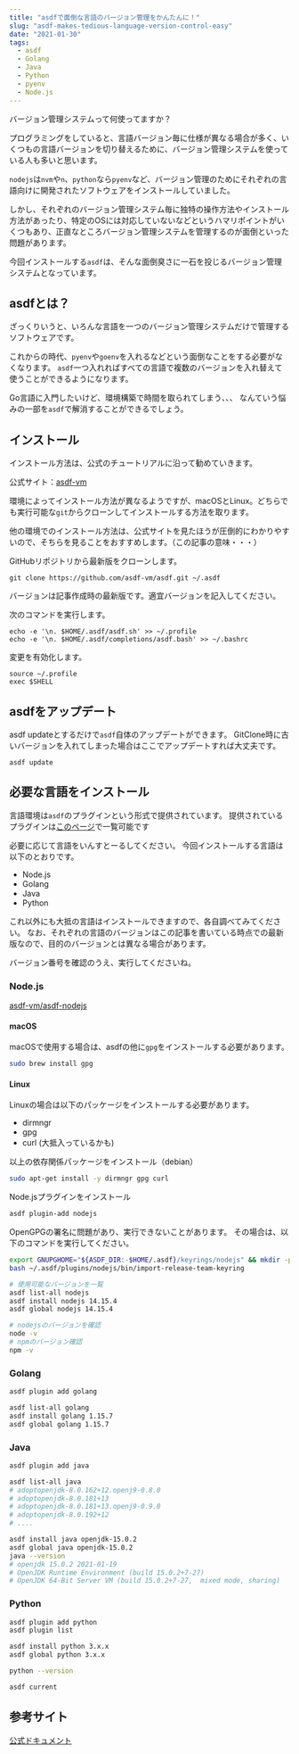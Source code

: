 ```yaml
---
title: "asdfで面倒な言語のバージョン管理をかんたんに！"
slug: "asdf-makes-tedious-language-version-control-easy"
date: "2021-01-30"
tags:
  - asdf
  - Golang
  - Java
  - Python
  - pyenv
  - Node.js
---
```


バージョン管理システムって何使ってますか？

プログラミングをしていると、言語バージョン毎に仕様が異なる場合が多く、いくつもの言語バージョンを切り替えるために、バージョン管理システムを使っている人も多いと思います。

`nodejs`は`nvm`や`n`、`python`なら`pyenv`など、バージョン管理のためにそれぞれの言語向けに開発されたソフトウェアをインストールしていました。

しかし、それぞれのバージョン管理システム毎に独特の操作方法やインストール方法があったり、特定のOSには対応していないなどというハマリポイントがいくつもあり、正直なところバージョン管理システムを管理するのが面倒といった問題があります。

今回インストールする`asdf`は、そんな面倒臭さに一石を投じるバージョン管理システムとなっています。


## asdfとは？

ざっくりいうと、いろんな言語を一つのバージョン管理システムだけで管理するソフトウェアです。

これからの時代、`pyenv`や`goenv`を入れるなどという面倒なことをする必要がなくなります。
`asdf`一つ入れればすべての言語で複数のバージョンを入れ替えて使うことができるようになります。

Go言語に入門したいけど、環境構築で時間を取られてしまう、、、
なんていう悩みの一部を`asdf`で解消することができるでしょう。

## インストール

インストール方法は、公式のチュートリアルに沿って勧めていきます。

公式サイト：[asdf-vm](https://asdf-vm.com/#/core-manage-asdf)

環境によってインストール方法が異なるようですが、macOSとLinux。どちらでも実行可能な`git`からクローンしてインストールする方法を取ります。

他の環境でのインストール方法は、公式サイトを見たほうが圧倒的にわかりやすいので、そちらを見ることをおすすめします。（この記事の意味・・・）


GitHubリポジトリから最新版をクローンします。
```
git clone https://github.com/asdf-vm/asdf.git ~/.asdf
```

バージョンは記事作成時の最新版です。適宜バージョンを記入してください。

次のコマンドを実行します。
```
echo -e '\n. $HOME/.asdf/asdf.sh' >> ~/.profile
echo -e '\n. $HOME/.asdf/completions/asdf.bash' >> ~/.bashrc
```

変更を有効化します。
```
source ~/.profile
exec $SHELL
```

## asdfをアップデート

asdf updateとするだけで`asdf`自体のアップデートができます。
GitClone時に古いバージョンを入れてしまった場合はここでアップデートすれば大丈夫です。

```
asdf update
```


## 必要な言語をインストール

言語環境は`asdf`のプラグインという形式で提供されています。
提供されているプラグインは[このページ](https://asdf-vm.com/#/plugins-all?id=plugin-list)で一覧可能です

必要に応じて言語をいんすとーるしてください。
今回インストールする言語は以下のとおりです。

- Node.js
- Golang
- Java
- Python

これ以外にも大抵の言語はインストールできますので、各自調べてみてください。
なお、それぞれの言語のバージョンはこの記事を書いている時点での最新版なので、目的のバージョンとは異なる場合があります。

バージョン番号を確認のうえ、実行してくださいね。

### Node.js

[asdf-vm/asdf-nodejs](https://github.com/asdf-vm/asdf-nodejs)

#### macOS

macOSで使用する場合は、asdfの他に`gpg`をインストールする必要があります。

```sh
sudo brew install gpg
```

#### Linux

Linuxの場合は以下のパッケージをインストールする必要があります。

- dirmngr
- gpg
- curl (大抵入っているかも)

以上の依存関係パッケージをインストール（debian）
```sh
sudo apt-get install -y dirmngr gpg curl
```

Node.jsプラグインをインストール

```sh
asdf plugin-add nodejs
```

OpenGPGの署名に問題があり、実行できないことがあります。
その場合は、以下のコマンドを実行してください。

```sh
export GNUPGHOME="${ASDF_DIR:-$HOME/.asdf}/keyrings/nodejs" && mkdir -p "$GNUPGHOME" && chmod 0700 "$GNUPGHOME"
bash ~/.asdf/plugins/nodejs/bin/import-release-team-keyring
```

```sh
# 使用可能なバージョンを一覧
asdf list-all nodejs
asdf install nodejs 14.15.4
asdf global nodejs 14.15.4

# nodejsのバージョンを確認
node -v
# npmのバージョン確認
npm -v
```

### Golang

```sh
asdf plugin add golang

asdf list-all golang
asdf install golang 1.15.7
asdf global golang 1.15.7
```

### Java

```sh
asdf plugin add java

asdf list-all java
# adoptopenjdk-8.0.162+12.openj9-0.8.0
# adoptopenjdk-8.0.181+13
# adoptopenjdk-8.0.181+13.openj9-0.9.0
# adoptopenjdk-8.0.192+12
# ....

asdf install java openjdk-15.0.2
asdf global java openjdk-15.0.2
java --version
# openjdk 15.0.2 2021-01-19
# OpenJDK Runtime Environment (build 15.0.2+7-27)
# OpenJDK 64-Bit Server VM (build 15.0.2+7-27,  mixed mode, sharing)
```

### Python

```sh
asdf plugin add python
asdf plugin list

asdf install python 3.x.x
asdf global python 3.x.x

python --version

asdf current

```

## 参考サイト

[公式ドキュメント](https://asdf-vm.com/#/core-manage-asdf)